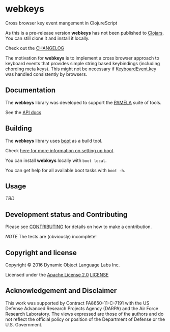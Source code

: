 # webkeys

Cross browser key event mangement in ClojureScript

As this is a pre-release version **webkeys** has not been
published to [Clojars](https://clojars.org/). You can still clone it and install
it locally.

Check out the [CHANGELOG](CHANGELOG.md)

The motivation for **webkeys** is to implement a cross browser
approach to keyboard events that provides simple string based
keybindings (including chording meta keys). This might not be
necessary if [KeyboardEvent.key](https://developer.mozilla.org/en-US/docs/Web/API/KeyboardEvent/key) was handled consistently by browsers.

## Documentation

The **webkeys** library was developed to support the [PAMELA](https://github.com/dollabs/pamela) suite of tools.

See the [API docs](http://dollabs.github.io/webkeys/doc/api/)

## Building

The **webkeys** library uses [boot](http://boot-clj.com/) as a build tool.

Check [here for more information on setting up boot](https://github.com/dollabs/plan-schema#building).

You can install **webkeys** locally with `boot local`.

You can get help for all available boot tasks with `boot -h`.

## Usage

*TBD*


## Development status and Contributing

Please see [CONTRIBUTING](CONTRIBUTING.md) for details on
how to make a contribution.

*NOTE* The tests are (obviously) incomplete!

## Copyright and license

Copyright © 2016 Dynamic Object Language Labs Inc.

Licensed under the [Apache License 2.0](http://opensource.org/licenses/Apache-2.0) [LICENSE](LICENSE)

## Acknowledgement and Disclaimer

This work was supported by Contract FA8650-11-C-7191 with the US
Defense Advanced Research Projects Agency (DARPA) and the Air Force
Research Laboratory.  The views expressed are those of the authors and
do not reflect the official policy or position of the Department of
Defense or the U.S. Government.
